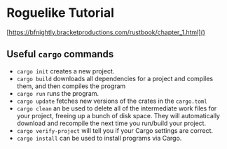 # Roguelike Tutorial

[https://bfnightly.bracketproductions.com/rustbook/chapter_1.html]()

## Useful `cargo` commands

* `cargo init` creates a new project.
* `cargo build` downloads all dependencies for a project and compiles them, and then compiles the program
* `cargo run` runs the program.
* `cargo update` fetches new versions of the crates in the `cargo.toml`
* `cargo clean` an be used to delete all of the intermediate work files for your project, freeing up a bunch of disk space. They will automatically download and recompile the next time you run/build your project.
* `cargo verify-project` will tell you if your Cargo settings are correct.
* `cargo install` can be used to install programs via Cargo.
